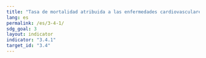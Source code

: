 ```yaml
---
title: "Tasa de mortalidad atribuida a las enfermedades cardiovasculares, el cáncer, la diabetes o las enfermedades respiratorias crónicas"
lang: es
permalink: /es/3-4-1/
sdg_goal: 3
layout: indicator
indicator: "3.4.1"
target_id: "3.4"
---
```



